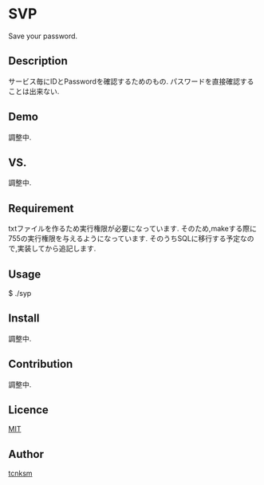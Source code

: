 SVP
====

Save your password.

## Description
サービス毎にIDとPasswordを確認するためのもの.
パスワードを直接確認することは出来ない.

## Demo
調整中.

## VS. 
調整中.

## Requirement
txtファイルを作るため実行権限が必要になっています.
そのため,makeする際に755の実行権限を与えるようになっています.
そのうちSQLに移行する予定なので,実装してから追記します.

## Usage
$ ./syp

## Install
調整中.

## Contribution
調整中.

## Licence

[MIT](https://github.com/tcnksm/tool/blob/master/LICENCE)

## Author

[tcnksm](https://github.com/tcnksm)

